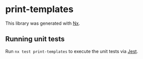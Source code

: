 # print-templates

This library was generated with [Nx](https://nx.dev).

## Running unit tests

Run `nx test print-templates` to execute the unit tests via [Jest](https://jestjs.io).
